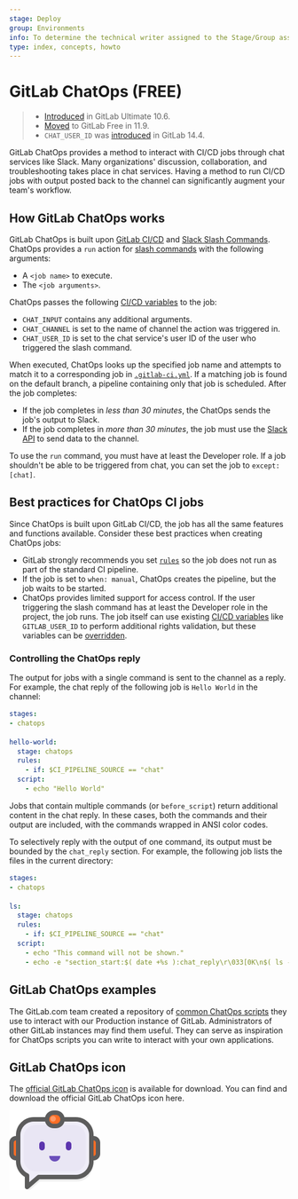 ```yaml
---
stage: Deploy
group: Environments
info: To determine the technical writer assigned to the Stage/Group associated with this page, see https://about.gitlab.com/handbook/product/ux/technical-writing/#assignments
type: index, concepts, howto
---
```


# GitLab ChatOps **(FREE)**

> - [Introduced](https://gitlab.com/gitlab-org/gitlab/-/merge_requests/4466) in GitLab Ultimate 10.6.
> - [Moved](https://gitlab.com/gitlab-org/gitlab-foss/-/merge_requests/24780) to GitLab Free in 11.9.
> - `CHAT_USER_ID` was [introduced](https://gitlab.com/gitlab-org/gitlab/-/issues/341798) in GitLab 14.4.

GitLab ChatOps provides a method to interact with CI/CD jobs through chat services
like Slack. Many organizations' discussion, collaboration, and troubleshooting takes
place in chat services. Having a method to run CI/CD jobs with output
posted back to the channel can significantly augment your team's workflow.

## How GitLab ChatOps works

GitLab ChatOps is built upon [GitLab CI/CD](../index.md) and
[Slack Slash Commands](../../user/project/integrations/slack_slash_commands.md).
ChatOps provides a `run` action for [slash commands](../../integration/slash_commands.md)
with the following arguments:

- A `<job name>` to execute.
- The `<job arguments>`.

ChatOps passes the following [CI/CD variables](../variables/index.md#predefined-cicd-variables)
to the job:

- `CHAT_INPUT` contains any additional arguments.
- `CHAT_CHANNEL` is set to the name of channel the action was triggered in.
- `CHAT_USER_ID` is set to the chat service's user ID of the user who triggered the slash command.

When executed, ChatOps looks up the specified job name and attempts to match it
to a corresponding job in [`.gitlab-ci.yml`](../yaml/index.md). If a matching job
is found on the default branch, a pipeline containing only that job is scheduled. After the
job completes:

- If the job completes in *less than 30 minutes*, the ChatOps sends the job's output to Slack.
- If the job completes in *more than 30 minutes*, the job must use the
  [Slack API](https://api.slack.com/) to send data to the channel.

To use the `run` command, you must have at least the
Developer role.
If a job shouldn't be able to be triggered from chat, you can set the job to `except: [chat]`.

## Best practices for ChatOps CI jobs

Since ChatOps is built upon GitLab CI/CD, the job has all the same features and
functions available. Consider these best practices when creating ChatOps jobs:

- GitLab strongly recommends you set [`rules`](../yaml/index.md#rules) so the job does not run as part
  of the standard CI pipeline.
- If the job is set to `when: manual`, ChatOps creates the pipeline, but the job waits to be started.
- ChatOps provides limited support for access control. If the user triggering the
  slash command has at least the Developer role
  in the project, the job runs. The job itself can use existing
  [CI/CD variables](../variables/index.md#predefined-cicd-variables) like
  `GITLAB_USER_ID` to perform additional rights validation, but
  these variables can be [overridden](../variables/index.md#cicd-variable-precedence).

### Controlling the ChatOps reply

The output for jobs with a single command is sent to the channel as a reply. For
example, the chat reply of the following job is `Hello World` in the channel:

```yaml
stages:
- chatops

hello-world:
  stage: chatops
  rules:
    - if: $CI_PIPELINE_SOURCE == "chat"
  script:
    - echo "Hello World"
```

Jobs that contain multiple commands (or `before_script`) return additional
content in the chat reply. In these cases, both the commands and their output are
included, with the commands wrapped in ANSI color codes.

To selectively reply with the output of one command, its output must be bounded by
the `chat_reply` section. For example, the following job lists the files in the
current directory:

```yaml
stages:
- chatops

ls:
  stage: chatops
  rules:
    - if: $CI_PIPELINE_SOURCE == "chat"
  script:
    - echo "This command will not be shown."
    - echo -e "section_start:$( date +%s ):chat_reply\r\033[0K\n$( ls -la )\nsection_end:$( date +%s ):chat_reply\r\033[0K"
```

## GitLab ChatOps examples

The GitLab.com team created a repository of [common ChatOps scripts](https://gitlab.com/gitlab-com/chatops)
they use to interact with our Production instance of GitLab. Administrators of
other GitLab instances may find them useful. They can serve as inspiration for ChatOps
scripts you can write to interact with your own applications.

## GitLab ChatOps icon

The [official GitLab ChatOps icon](img/gitlab-chatops-icon.png) is available for download.
You can find and download the official GitLab ChatOps icon here.

![GitLab ChatOps bot icon](img/gitlab-chatops-icon-small.png)

<!-- ## Troubleshooting

Include any troubleshooting steps that you can foresee. If you know beforehand what issues
one might have when setting this up, or when something is changed, or on upgrading, it's
important to describe those, too. Think of things that may go wrong and include them here.
This is important to minimize requests for support, and to avoid doc comments with
questions that you know someone might ask.

Each scenario can be a third-level heading, for example `### Getting error message X`.
If you have none to add when creating a doc, leave this section in place
but commented out to help encourage others to add to it in the future. -->
